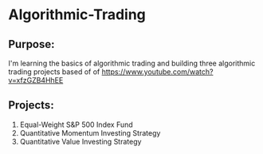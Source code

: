 # Algorithmic-Trading

## Purpose:
I'm learning the basics of algorithmic trading and building three algorithmic trading projects based of of https://www.youtube.com/watch?v=xfzGZB4HhEE


## Projects:
1. Equal-Weight S&P 500 Index Fund
2. Quantitative Momentum Investing Strategy
3. Quantitative Value Investing Strategy
